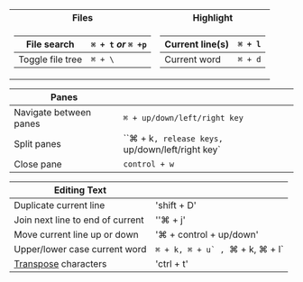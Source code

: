 <table>
<tr><th>Files</th><th>Highlight</th></tr>
<tr><td>

|File search| `⌘ + t` *or* `⌘ +p` |
|--|--|
|Toggle file tree |`⌘ + \` |


</td><td>

|Current line(s)|`⌘ + l`|
|--|--|
|Current word|`⌘ + d`|

</td></tr> </table>




|Panes||
|--------|--------|
|Navigate between panes  |`⌘ + up/down/left/right key`|
|Split panes    |``⌘ + k`, release keys, `up/down/left/right key`|
|Close pane    |`control + w`|



|Editing Text||
|--|--|
|Duplicate current line|'shift + D'|
|Join next line to end of current|''⌘ + j'|
|Move current line up or down|'⌘ + control + up/down'|
|Upper/lower case current word|``⌘ + k, ⌘ + u` , ``⌘ + k, ⌘ + l`|
|[Transpose](https://discuss.atom.io/t/why-do-we-need-feature-like-transpose-character/18090) characters | 'ctrl + t'|
